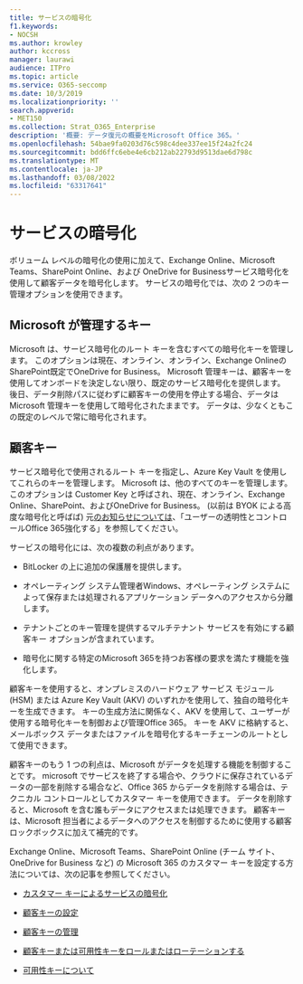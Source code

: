 ```yaml
---
title: サービスの暗号化
f1.keywords:
- NOCSH
ms.author: krowley
author: kccross
manager: laurawi
audience: ITPro
ms.topic: article
ms.service: O365-seccomp
ms.date: 10/3/2019
ms.localizationpriority: ''
search.appverid:
- MET150
ms.collection: Strat_O365_Enterprise
description: '概要: データ復元の概要をMicrosoft Office 365。'
ms.openlocfilehash: 54bae9fa0203d76c598c4dee337ee15f24a2fc24
ms.sourcegitcommit: bdd6ffc6ebe4e6cb212ab22793d9513dae6d798c
ms.translationtype: MT
ms.contentlocale: ja-JP
ms.lasthandoff: 03/08/2022
ms.locfileid: "63317641"
---
```

# <a name="service-encryption"></a>サービスの暗号化

ボリューム レベルの暗号化の使用に加えて、Exchange Online、Microsoft Teams、SharePoint Online、および OneDrive for Businessサービス暗号化を使用して顧客データを暗号化します。 サービスの暗号化では、次の 2 つのキー管理オプションを使用できます。

## <a name="microsoft-managed-keys"></a>Microsoft が管理するキー
Microsoft は、サービス暗号化のルート キーを含むすべての暗号化キーを管理します。 このオプションは現在、オンライン、オンライン、Exchange OnlineのSharePoint既定でOneDrive for Business。 Microsoft 管理キーは、顧客キーを使用してオンボードを決定しない限り、既定のサービス暗号化を提供します。 後日、データ削除パスに従わずに顧客キーの使用を停止する場合、データは Microsoft 管理キーを使用して暗号化されたままです。 データは、少なくともこの既定のレベルで常に暗号化されます。 

## <a name="customer-key"></a>顧客キー
サービス暗号化で使用されるルート キーを指定し、Azure Key Vault を使用してこれらのキーを管理します。 Microsoft は、他のすべてのキーを管理します。 このオプションは Customer Key と呼ばされ、現在、オンライン、Exchange Online、SharePoint、およびOneDrive for Business。 (以前は BYOK による高度な暗号化と呼ばば) 元[のお知らせについては](https://www.microsoft.com/en-us/microsoft-365/blog/2015/04/21/enhancing-transparency-and-control-for-office-365-customers/)、「ユーザーの透明性とコントロールOffice 365強化する」を参照してください。

サービスの暗号化には、次の複数の利点があります。

- BitLocker の上に追加の保護層を提供します。

- オペレーティング システム管理者Windows、オペレーティング システムによって保存または処理されるアプリケーション データへのアクセスから分離します。

- テナントごとのキー管理を提供するマルチテナント サービスを有効にする顧客キー オプションが含まれています。

- 暗号化に関する特定のMicrosoft 365を持つお客様の要求を満たす機能を強化します。

顧客キーを使用すると、オンプレミスのハードウェア サービス モジュール (HSM) または Azure Key Vault (AKV) のいずれかを使用して、独自の暗号化キーを生成できます。 キーの生成方法に関係なく、AKV を使用して、ユーザーが使用する暗号化キーを制御および管理Office 365。 キーを AKV に格納すると、メールボックス データまたはファイルを暗号化するキーチェーンのルートとして使用できます。

顧客キーのもう 1 つの利点は、Microsoft がデータを処理する機能を制御することです。 microsoft でサービスを終了する場合や、クラウドに保存されているデータの一部を削除する場合など、Office 365 からデータを削除する場合は、テクニカル コントロールとしてカスタマー キーを使用できます。 データを削除すると、Microsoft を含む誰もデータにアクセスまたは処理できます。 顧客キーは、Microsoft 担当者によるデータへのアクセスを制御するために使用する顧客ロックボックスに加えて補完的です。

Exchange Online、Microsoft Teams、SharePoint Online (チーム サイト、OneDrive for Business など) の Microsoft 365 のカスタマー キーを設定する方法については、次の記事を参照してください。

- [カスタマー キーによるサービスの暗号化](customer-key-overview.md)

- [顧客キーの設定](customer-key-set-up.md)

- [顧客キーの管理](customer-key-manage.md)

- [顧客キーまたは可用性キーをロールまたはローテーションする](customer-key-availability-key-roll.md)

- [可用性キーについて](customer-key-availability-key-understand.md)
